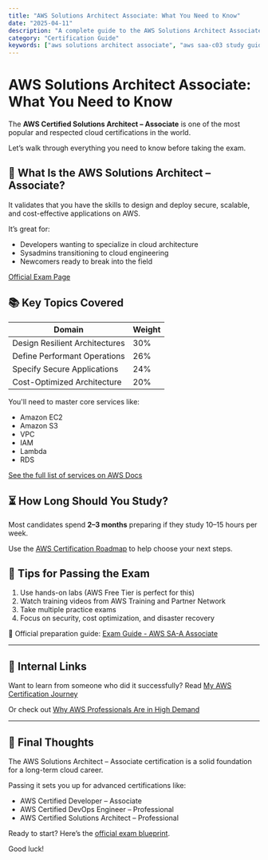 ```yaml
---
title: "AWS Solutions Architect Associate: What You Need to Know"
date: "2025-04-11"
description: "A complete guide to the AWS Solutions Architect Associate certification — what's on the exam, how to prepare, and why it matters."
category: "Certification Guide"
keywords: ["aws solutions architect associate", "aws saa-c03 study guide", "aws certification exam prep", "aws certification roadmap"]
---
```


# AWS Solutions Architect Associate: What You Need to Know

The **AWS Certified Solutions Architect – Associate** is one of the most popular and respected cloud certifications in the world.

Let’s walk through everything you need to know before taking the exam.

## 🧩 What Is the AWS Solutions Architect – Associate?

It validates that you have the skills to design and deploy secure, scalable, and cost-effective applications on AWS.

It’s great for:
- Developers wanting to specialize in cloud architecture
- Sysadmins transitioning to cloud engineering
- Newcomers ready to break into the field

[Official Exam Page](https://aws.amazon.com/certification/certified-solutions-architect-associate/) 

## 📚 Key Topics Covered

| Domain | Weight |
|--------|--------|
| Design Resilient Architectures | 30% |
| Define Performant Operations | 26% |
| Specify Secure Applications | 24% |
| Cost-Optimized Architecture | 20% |

You'll need to master core services like:
- Amazon EC2
- Amazon S3
- VPC
- IAM
- Lambda
- RDS

[See the full list of services on AWS Docs](https://docs.aws.amazon.com/wellarch/latest/solutions-architect-associate.html) 

## ⏳ How Long Should You Study?

Most candidates spend **2–3 months** preparing if they study 10–15 hours per week.

Use the [AWS Certification Roadmap](https://aws.amazon.com/certification/certification-roadmap/)  to help choose your next steps.

## 🎯 Tips for Passing the Exam

1. Use hands-on labs (AWS Free Tier is perfect for this)
2. Watch training videos from AWS Training and Partner Network
3. Take multiple practice exams
4. Focus on security, cost optimization, and disaster recovery

📘 Official preparation guide: [Exam Guide - AWS SA-A Associate](https://d1.awsstatic.com/training-and-certification/docs-solutions-architect-assoc-learning-path.pdf) 

---

## 🔄 Internal Links

Want to learn from someone who did it successfully? Read [My AWS Certification Journey](/blog/from-zero-to-cloud-hero-my-journey-to-aws-certification)

Or check out [Why AWS Professionals Are in High Demand](/blog/why-aws-certified-professionals-are-in-high-demand)

---

## 🧠 Final Thoughts

The AWS Solutions Architect – Associate certification is a solid foundation for a long-term cloud career.

Passing it sets you up for advanced certifications like:

- AWS Certified Developer – Associate
- AWS Certified DevOps Engineer – Professional
- AWS Certified Solutions Architect – Professional

Ready to start? Here’s the [official exam blueprint](https://aws.amazon.com/certification/exam-readiness-training/). 

Good luck!